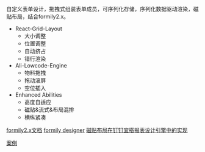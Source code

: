 自定义表单设计，拖拽式组装表单成员，可序列化存储，序列化数据驱动渲染，磁贴布局，结合formily2.x。

- React-Grid-Layout
    - 大小调整
    - 位置调整
    - 自动挤占
    - 错行渲染
- Ali-Lowcode-Engine
    - 物料拖拽
    - 拖动滚屏
    - 空位插入
- Enhanced Abilities
    - 高度自适应
    - 磁贴&流式&布局混排
    - 横纵紧凑

[formily2.x文档](https://formilyjs.org/)
[formily designer](https://designable-antd.formilyjs.org/)
[磁贴布局在钉钉宜搭报表设计引擎中的实现](https://mp.weixin.qq.com/s/PSTut5ahAB8nlJ9kBpBaxw)

[案例](https://github.com/justable/lowcode)